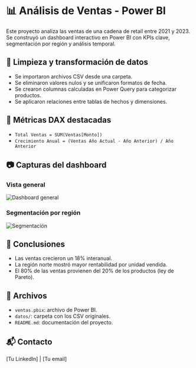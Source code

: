 # 📊 Análisis de Ventas - Power BI

Este proyecto analiza las ventas de una cadena de retail entre 2021 y 2023. Se construyó un dashboard interactivo en Power BI con KPIs clave, segmentación por región y análisis temporal.

## 🧼 Limpieza y transformación de datos

- Se importaron archivos CSV desde una carpeta.
- Se eliminaron valores nulos y se unificaron formatos de fecha.
- Se crearon columnas calculadas en Power Query para categorizar productos.
- Se aplicaron relaciones entre tablas de hechos y dimensiones.

## 🧠 Métricas DAX destacadas

- `Total Ventas = SUM(Ventas[Monto])`
- `Crecimiento Anual = (Ventas Año Actual - Año Anterior) / Año Anterior`

## 📷 Capturas del dashboard

### Vista general
![Dashboard general](img/dashboard_general.png)

### Segmentación por región
![Segmentación](img/segmentacion_region.png)

## 📌 Conclusiones

- Las ventas crecieron un 18% interanual.
- La región norte mostró mayor rentabilidad por unidad vendida.
- El 80% de las ventas provienen del 20% de los productos (ley de Pareto).

## 📁 Archivos

- `ventas.pbix`: archivo de Power BI.
- `datos/`: carpeta con los CSV originales.
- `README.md`: documentación del proyecto.

## 📬 Contacto

[Tu LinkedIn] | [Tu email]
